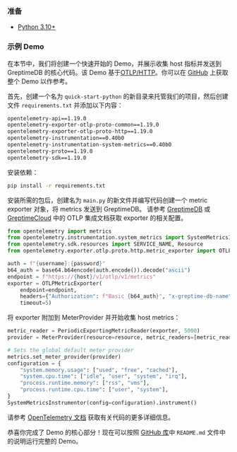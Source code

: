 ### 准备

- [Python 3.10+](https://www.python.org)

### 示例 Demo

在本节中，我们将创建一个快速开始的 Demo，并展示收集 host 指标并发送到 GreptimeDB 的核心代码。该 Demo 基于[OTLP/HTTP](https://opentelemetry.io/)。你可以在 [GitHub](https://github.com/GreptimeCloudStarters/quick-start-python) 上获取整个 Demo 以作参考。

首先，创建一个名为 `quick-start-python` 的新目录来托管我们的项目，然后创建文件 `requirements.txt` 并添加以下内容：

```txt
opentelemetry-api==1.19.0
opentelemetry-exporter-otlp-proto-common==1.19.0
opentelemetry-exporter-otlp-proto-http==1.19.0
opentelemetry-instrumentation==0.40b0
opentelemetry-instrumentation-system-metrics==0.40b0
opentelemetry-proto==1.19.0
opentelemetry-sdk==1.19.0
```

安装依赖：

```bash
pip install -r requirements.txt
```

安装所需的包后，创建名为 `main.py` 的新文件并编写代码创建一个 metric exporter 对象，将 metrics 发送到 GreptimeDB。
请参考 [GreptimeDB](/v0.4/user-guide/clients/otlp.md) 或 [GreptimeCloud](/v0.4/greptimecloud/integrations/otlp.md) 中的 OTLP 集成文档获取 exporter 的相关配置。

```python
from opentelemetry import metrics
from opentelemetry.instrumentation.system_metrics import SystemMetricsInstrumentor
from opentelemetry.sdk.resources import SERVICE_NAME, Resource
from opentelemetry.exporter.otlp.proto.http.metric_exporter import OTLPMetricExporter

auth = f"{username}:{password}"
b64_auth = base64.b64encode(auth.encode()).decode("ascii")
endpoint = f"https://{host}/v1/otlp/v1/metrics"
exporter = OTLPMetricExporter(
    endpoint=endpoint,
    headers={"Authorization": f"Basic {b64_auth}", "x-greptime-db-name": db},
    timeout=5)
```

将 exporter 附加到 MeterProvider 并开始收集 host metrics：

```python
metric_reader = PeriodicExportingMetricReader(exporter, 5000)
provider = MeterProvider(resource=resource, metric_readers=[metric_reader])

# Sets the global default meter provider
metrics.set_meter_provider(provider)
configuration = {
    "system.memory.usage": ["used", "free", "cached"],
    "system.cpu.time": ["idle", "user", "system", "irq"],
    "process.runtime.memory": ["rss", "vms"],
    "process.runtime.cpu.time": ["user", "system"],
}
SystemMetricsInstrumentor(config=configuration).instrument()

```

请参考 [OpenTelemetry 文档](https://opentelemetry.io/docs/instrumentation/python/getting-started/) 获取有关代码的更多详细信息。

恭喜你完成了 Demo 的核心部分！现在可以按照 [GitHub 库](https://github.com/GreptimeCloudStarters/quick-start-python)中 `README.md` 文件中的说明运行完整的 Demo。

